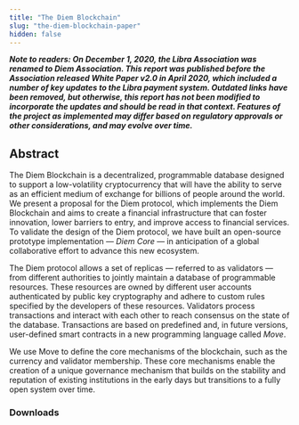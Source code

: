 ```yaml
---
title: "The Diem Blockchain"
slug: "the-diem-blockchain-paper"
hidden: false
---
```

***Note to readers: On December 1, 2020, the Libra Association was renamed to Diem Association. This report was published before the Association released White Paper v2.0 in April 2020, which included a number of key updates to the Libra payment system. Outdated links have been removed, but otherwise, this report has not been modified to incorporate the updates and should be read in that context. Features of the project as implemented may differ based on regulatory approvals or other considerations, and may evolve over time.***

## Abstract

The Diem Blockchain is a decentralized, programmable database designed to support a low-volatility cryptocurrency that will have the ability to serve as an efficient medium of exchange for billions of people around the world. We present a proposal for the Diem protocol, which implements the Diem Blockchain and aims to create a financial infrastructure that can foster innovation, lower barriers to entry, and improve access to financial services. To validate the design of the Diem protocol, we have built an open-source prototype implementation — _Diem Core_ — in anticipation of a global collaborative effort to advance this new ecosystem.

The Diem protocol allows a set of replicas — referred to as validators — from different authorities to jointly maintain a database of programmable resources. These resources are owned by different user accounts authenticated by public key cryptography and adhere to custom rules specified by the developers of these resources. Validators process transactions and interact with each other to reach consensus on the state of the database. Transactions are based on predefined and, in future versions, user-defined smart contracts in a new programming language called _Move_.

We use Move to define the core mechanisms of the blockchain, such as the currency and validator membership. These core mechanisms enable the creation of a unique governance mechanism that builds on the stability and reputation of existing institutions in the early days but transitions to a fully open system over time.

### Downloads
<PublicationLink
  image="https://diem-developers-components.netlify.app/images/diem-blockchain-pdf.png"
  doc-link="https://diem-developers-components.netlify.app/papers/the-diem-blockchain/2020-05-26.pdf"
  title="The Diem Blockchain"
/>